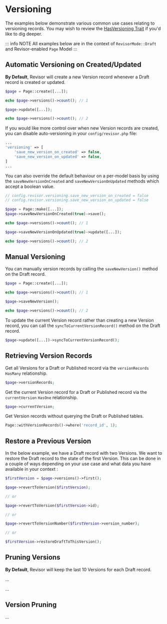 # Versioning

The examples below demonstrate various common use cases relating to versioning records. You may wish to review
the [HasVersioning Trait](https://github.com/indracollective/laravel-revisor/blob/main/src/Concerns/HasVersioning.php)
if you'd like to dig deeper.

::: info NOTE
All examples below are in the context of `RevisorMode::Draft` and Revisor-enabled `Page` Model
:::

## Automatic Versioning on Created/Updated

**By Default**, Revisor will create a new Version record whenever a Draft record is created or updated.

```php
$page = Page::create([...]);

echo $page->versions()->count(); // 1

$page->update([...]);

echo $page->versions()->count(); // 2
```

If you would like more control over when new Version records are created, you can disable auto-versioning in your
`config/revisor.php` file:

```php
...
'versioning' => [
    'save_new_version_on_created' => false,
    'save_new_version_on_updated' => false,
]    
...
```

You can also override the default behaviour on a per-model basis by using the `saveNewVersionOnCreated` and
`saveNewVersionOnUpdated` methods which accept a boolean value.

```php
// config.revisor.versioning.save_new_version_on_created = false
// config.revisor.versioning.save_new_version_on_updated = false

$page = Page::make([...]);
$page->saveNewVersionOnCreated(true)->save();

echo $page->versions()->count(); // 1

$page->saveNewVersionOnUpdated(true)->update([...]);

echo $page->versions()->count(); // 2
```

## Manual Versioning

You can manually version records by calling the `saveNewVersion()` method on the Draft record.

```php
$page = Page::create([...]);

echo $page->versions()->count(); // 1

$page->saveNewVersion();

echo $page->versions()->count(); // 2
```

To update the current Version record rather than creating a new Version record, you can call the
`syncToCurrentVersionRecord()` method on the Draft record.

```php
$page->update([...])->syncToCurrentVersionRecord();
```

## Retrieving Version Records

Get all Versions for a Draft or Published record via the `versionRecords` `HasMany` relationship.

```php
$page->versionRecords;
``` 

Get the current Version record for a Draft or Published record via the `currentVersion` `HasOne` relationship.

```php 
$page->currentVersion;
``` 

Get Version records without querying the Draft or Published tables.

```php
Page::withVersionRecords()->where('record_id', 1);
```

## Restore a Previous Version

In the below example, we have a Draft record with two Versions. We want to restore the Draft record to the state of
the first Version. This can be done in a couple of ways depending on your use case and what data you have available in
your context :

```php
$firstVersion = $page->versions()->first();

$page->revertToVersion($firstVersion);

// or 

$page->revertToVersion($firstVersion->id);

// or

$page->revertToVersionNumber($firstVersion->version_number);

// or 

$firstVersion->restoreDraftToThisVersion();
```

## Pruning Versions

**By Default**, Revisor will keep the last 10 Versions for each Draft record.

...

...

## Version Pruning

...




